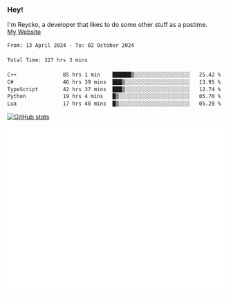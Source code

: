### Hey!
I'm Reycko, a developer that likes to do some other stuff as a pastime.  
[My Website](https://reycko.root.sx)

<!--START_SECTION:wakasection-->

```txt
From: 13 April 2024 - To: 02 October 2024

Total Time: 327 hrs 3 mins

C++               85 hrs 1 min    ██████▒░░░░░░░░░░░░░░░░░░   25.42 %
C#                46 hrs 39 mins  ███▒░░░░░░░░░░░░░░░░░░░░░   13.95 %
TypeScript        42 hrs 37 mins  ███▒░░░░░░░░░░░░░░░░░░░░░   12.74 %
Python            19 hrs 4 mins   █▒░░░░░░░░░░░░░░░░░░░░░░░   05.70 %
Lua               17 hrs 40 mins  █▒░░░░░░░░░░░░░░░░░░░░░░░   05.28 %
```

<!--END_SECTION:wakasection-->

[![GitHub stats](https://github-readme-stats.vercel.app/api?username=Reycko&show_icons=true&theme=dark&hide_title=true&count_private=true)](https://github.com/anuraghazra/github-readme-stats)

![Metrics](/github-metrics.svg)
